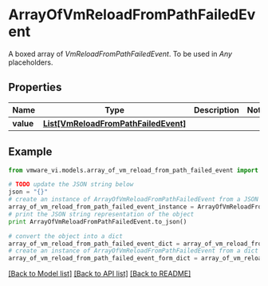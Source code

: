 # ArrayOfVmReloadFromPathFailedEvent

A boxed array of *VmReloadFromPathFailedEvent*. To be used in *Any* placeholders. 

## Properties
Name | Type | Description | Notes
------------ | ------------- | ------------- | -------------
**value** | [**List[VmReloadFromPathFailedEvent]**](VmReloadFromPathFailedEvent.md) |  | 

## Example

```python
from vmware_vi.models.array_of_vm_reload_from_path_failed_event import ArrayOfVmReloadFromPathFailedEvent

# TODO update the JSON string below
json = "{}"
# create an instance of ArrayOfVmReloadFromPathFailedEvent from a JSON string
array_of_vm_reload_from_path_failed_event_instance = ArrayOfVmReloadFromPathFailedEvent.from_json(json)
# print the JSON string representation of the object
print ArrayOfVmReloadFromPathFailedEvent.to_json()

# convert the object into a dict
array_of_vm_reload_from_path_failed_event_dict = array_of_vm_reload_from_path_failed_event_instance.to_dict()
# create an instance of ArrayOfVmReloadFromPathFailedEvent from a dict
array_of_vm_reload_from_path_failed_event_form_dict = array_of_vm_reload_from_path_failed_event.from_dict(array_of_vm_reload_from_path_failed_event_dict)
```
[[Back to Model list]](../README.md#documentation-for-models) [[Back to API list]](../README.md#documentation-for-api-endpoints) [[Back to README]](../README.md)


